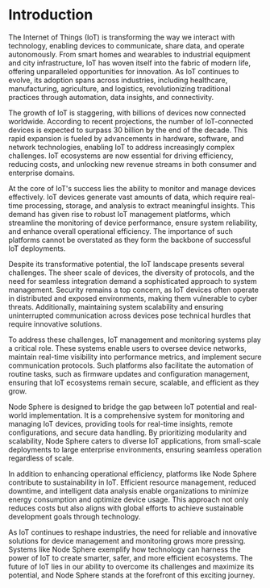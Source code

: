 # Introduction

The Internet of Things (IoT) is transforming the way we interact with technology, enabling devices to communicate, share data, and operate autonomously. From smart homes and wearables to industrial equipment and city infrastructure, IoT has woven itself into the fabric of modern life, offering unparalleled opportunities for innovation. As IoT continues to evolve, its adoption spans across industries, including healthcare, manufacturing, agriculture, and logistics, revolutionizing traditional practices through automation, data insights, and connectivity.

The growth of IoT is staggering, with billions of devices now connected worldwide. According to recent projections, the number of IoT-connected devices is expected to surpass 30 billion by the end of the decade. This rapid expansion is fueled by advancements in hardware, software, and network technologies, enabling IoT to address increasingly complex challenges. IoT ecosystems are now essential for driving efficiency, reducing costs, and unlocking new revenue streams in both consumer and enterprise domains.

At the core of IoT's success lies the ability to monitor and manage devices effectively. IoT devices generate vast amounts of data, which require real-time processing, storage, and analysis to extract meaningful insights. This demand has given rise to robust IoT management platforms, which streamline the monitoring of device performance, ensure system reliability, and enhance overall operational efficiency. The importance of such platforms cannot be overstated as they form the backbone of successful IoT deployments.

Despite its transformative potential, the IoT landscape presents several challenges. The sheer scale of devices, the diversity of protocols, and the need for seamless integration demand a sophisticated approach to system management. Security remains a top concern, as IoT devices often operate in distributed and exposed environments, making them vulnerable to cyber threats. Additionally, maintaining system scalability and ensuring uninterrupted communication across devices pose technical hurdles that require innovative solutions.

To address these challenges, IoT management and monitoring systems play a critical role. These systems enable users to oversee device networks, maintain real-time visibility into performance metrics, and implement secure communication protocols. Such platforms also facilitate the automation of routine tasks, such as firmware updates and configuration management, ensuring that IoT ecosystems remain secure, scalable, and efficient as they grow.

Node Sphere is designed to bridge the gap between IoT potential and real-world implementation. It is a comprehensive system for monitoring and managing IoT devices, providing tools for real-time insights, remote configurations, and secure data handling. By prioritizing modularity and scalability, Node Sphere caters to diverse IoT applications, from small-scale deployments to large enterprise environments, ensuring seamless operation regardless of scale.

In addition to enhancing operational efficiency, platforms like Node Sphere contribute to sustainability in IoT. Efficient resource management, reduced downtime, and intelligent data analysis enable organizations to minimize energy consumption and optimize device usage. This approach not only reduces costs but also aligns with global efforts to achieve sustainable development goals through technology.

As IoT continues to reshape industries, the need for reliable and innovative solutions for device management and monitoring grows more pressing. Systems like Node Sphere exemplify how technology can harness the power of IoT to create smarter, safer, and more efficient ecosystems. The future of IoT lies in our ability to overcome its challenges and maximize its potential, and Node Sphere stands at the forefront of this exciting journey.